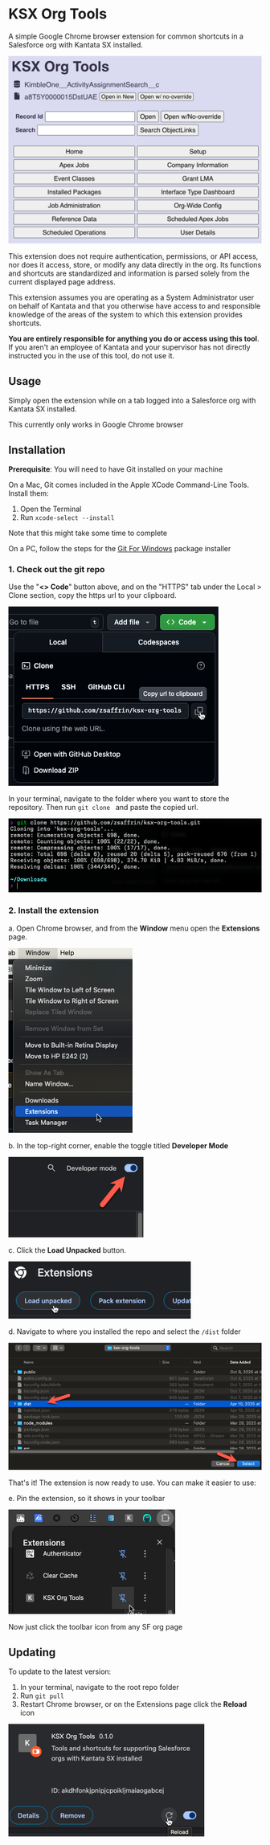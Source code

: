 # KSX Org Tools

A simple Google Chrome browser extension for common shortcuts in a Salesforce org with Kantata SX installed.

![KSX Org Tools Screenshot](docs/ksxorgtools.png)

This extension does not require authentication, permissions, or API access, nor does it access, store, or modify any data directly in the org. Its functions and shortcuts are standardized and information is parsed solely from the current displayed page address.

This extension assumes you are operating as a System Administrator user on behalf of Kantata and that you otherwise have access to and responsible knowledge of the areas of the system to which this extension provides shortcuts.

**You are entirely responsible for anything you do or access using this tool**. If you aren't an employee of Kantata and your supervisor has not directly instructed you in the use of this tool, do not use it.

## Usage

Simply open the extension while on a tab logged into a Salesforce org with Kantata SX installed.

This currently only works in Google Chrome browser

## Installation

**Prerequisite**: You will need to have Git installed on your machine

On a Mac, Git comes included in the Apple XCode Command-Line Tools. Install them:

1. Open the Terminal
2. Run `xcode-select --install`

Note that this might take some time to complete

On a PC, follow the steps for the [Git For Windows](https://gitforwindows.org/) package installer

### 1. Check out the git repo

Use the "**<> Code**" button above, and on the "HTTPS" tab under the Local > Clone section, copy the https url to your clipboard.

![Copy repo url](docs/copyrepo.png)

In your terminal, navigate to the folder where you want to store the repository. Then run `git clone ` and paste the copied url.

![Git clone](docs/gitclone.png)

### 2. Install the extension

a. Open Chrome browser, and from the **Window** menu open the **Extensions** page.

![Extensions menu](docs/extensionsmenu.png)

b. In the top-right corner, enable the toggle titled **Developer Mode**

![Developer mode](docs/developermode.png)

c. Click the **Load Unpacked** button.

![Load Unpacked](docs/loadunpacked.png)

d. Navigate to where you installed the repo and select the `/dist` folder

![Select dist folder](docs/selectdist.png)

That's it! The extension is now ready to use. You can make it easier to use:

e. Pin the extension, so it shows in your toolbar

![Pin extension](docs/pinextension.png)

Now just click the toolbar icon from any SF org page

## Updating

To update to the latest version:

1. In your terminal, navigate to the root repo folder
2. Run `git pull`
3. Restart Chrome browser, or on the Extensions page click the **Reload** icon

![Reload extension](docs/reloadextension.png)
